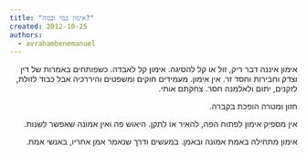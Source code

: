 ```yaml
---
title: "אימון במי ובמה?"
created: 2012-10-25
authors: 
  - avrahambenemanuel
---
```

<div dir="rtl">
אימון איננה דבר ריק, זול או קל להסיגה. אימון קל לאבדה. כשפותחים באמרות של דין וצדק וחבירות וחסד זר. אין אימון. מעמידים חוקים ומשפטים והיררכיה אבל כבוד לזולת, לזקנים, יתום ולאלמנה חסר. צחקתם אותי.

חזון ומטרה הופכת בקברה.

אין מספיק אימון לפתוח הפה, להאיר או לתקן. היאוש פה ואין אמונה שאפשר לשנות.

אימון מתחילה באמת אמונה ובאמן. במעשים ודרך שנאמר אמן אחריו, באנשי אמת.
</div>